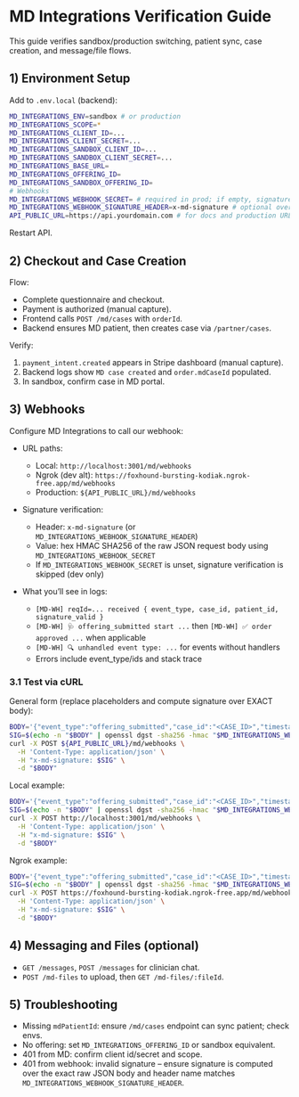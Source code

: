 # MD Integrations Verification Guide

This guide verifies sandbox/production switching, patient sync, case creation, and message/file flows.

## 1) Environment Setup

Add to `.env.local` (backend):

```bash
MD_INTEGRATIONS_ENV=sandbox # or production
MD_INTEGRATIONS_SCOPE=*
MD_INTEGRATIONS_CLIENT_ID=...
MD_INTEGRATIONS_CLIENT_SECRET=...
MD_INTEGRATIONS_SANDBOX_CLIENT_ID=...
MD_INTEGRATIONS_SANDBOX_CLIENT_SECRET=...
MD_INTEGRATIONS_BASE_URL=
MD_INTEGRATIONS_OFFERING_ID=
MD_INTEGRATIONS_SANDBOX_OFFERING_ID=
# Webhooks
MD_INTEGRATIONS_WEBHOOK_SECRET= # required in prod; if empty, signature check is skipped (dev)
MD_INTEGRATIONS_WEBHOOK_SIGNATURE_HEADER=x-md-signature # optional override
API_PUBLIC_URL=https://api.yourdomain.com # for docs and production URL composition
```

Restart API.

## 2) Checkout and Case Creation

Flow:

- Complete questionnaire and checkout.
- Payment is authorized (manual capture).
- Frontend calls `POST /md/cases` with `orderId`.
- Backend ensures MD patient, then creates case via `/partner/cases`.

Verify:

1. `payment_intent.created` appears in Stripe dashboard (manual capture).
2. Backend logs show `MD case created` and `order.mdCaseId` populated.
3. In sandbox, confirm case in MD portal.

## 3) Webhooks

Configure MD Integrations to call our webhook:

- URL paths:
  - Local: `http://localhost:3001/md/webhooks`
  - Ngrok (dev alt): `https://foxhound-bursting-kodiak.ngrok-free.app/md/webhooks`
  - Production: `${API_PUBLIC_URL}/md/webhooks`

- Signature verification:
  - Header: `x-md-signature` (or `MD_INTEGRATIONS_WEBHOOK_SIGNATURE_HEADER`)
  - Value: hex HMAC SHA256 of the raw JSON request body using `MD_INTEGRATIONS_WEBHOOK_SECRET`
  - If `MD_INTEGRATIONS_WEBHOOK_SECRET` is unset, signature verification is skipped (dev only)

- What you’ll see in logs:
  - `[MD-WH] reqId=... received { event_type, case_id, patient_id, signature_valid }`
  - `[MD-WH] 🩺 offering_submitted start ...` then `[MD-WH] ✅ order approved ...` when applicable
  - `[MD-WH] 🔍 unhandled event type: ...` for events without handlers
  - Errors include event_type/ids and stack trace

### 3.1 Test via cURL

General form (replace placeholders and compute signature over EXACT body):

```bash
BODY='{"event_type":"offering_submitted","case_id":"<CASE_ID>","timestamp":1712345678,"offerings":[]}'
SIG=$(echo -n "$BODY" | openssl dgst -sha256 -hmac "$MD_INTEGRATIONS_WEBHOOK_SECRET" -binary | xxd -p -c 256)
curl -X POST ${API_PUBLIC_URL}/md/webhooks \
  -H 'Content-Type: application/json' \
  -H "x-md-signature: $SIG" \
  -d "$BODY"
```

Local example:

```bash
BODY='{"event_type":"offering_submitted","case_id":"<CASE_ID>","timestamp":1712345678,"offerings":[]}'
SIG=$(echo -n "$BODY" | openssl dgst -sha256 -hmac "$MD_INTEGRATIONS_WEBHOOK_SECRET" -binary | xxd -p -c 256)
curl -X POST http://localhost:3001/md/webhooks \
  -H 'Content-Type: application/json' \
  -H "x-md-signature: $SIG" \
  -d "$BODY"
```

Ngrok example:

```bash
BODY='{"event_type":"offering_submitted","case_id":"<CASE_ID>","timestamp":1712345678,"offerings":[]}'
SIG=$(echo -n "$BODY" | openssl dgst -sha256 -hmac "$MD_INTEGRATIONS_WEBHOOK_SECRET" -binary | xxd -p -c 256)
curl -X POST https://foxhound-bursting-kodiak.ngrok-free.app/md/webhooks \
  -H 'Content-Type: application/json' \
  -H "x-md-signature: $SIG" \
  -d "$BODY"
```

## 4) Messaging and Files (optional)

- `GET /messages`, `POST /messages` for clinician chat.
- `POST /md-files` to upload, then `GET /md-files/:fileId`.

## 5) Troubleshooting

- Missing `mdPatientId`: ensure `/md/cases` endpoint can sync patient; check envs.
- No offering: set `MD_INTEGRATIONS_OFFERING_ID` or sandbox equivalent.
- 401 from MD: confirm client id/secret and scope.
- 401 from webhook: invalid signature – ensure signature is computed over the exact raw JSON body and header name matches `MD_INTEGRATIONS_WEBHOOK_SIGNATURE_HEADER`.
